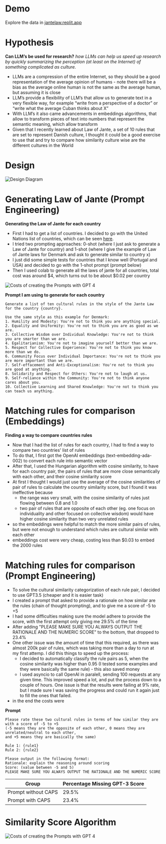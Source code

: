 # Demo
Explore the data in [jantelaw.replit.app](https://jantelaw.replit.app)

# Hypothesis
**Can LLM’s be used for research?**
*how LLMs can help us speed up research by quickly summarizing the perception (at least on the Internet) of something complicated as culture.*
- LLMs are a compression of the entire Internet, so they should be a good representation of the average opinion of humans - note there will be a bias as the average online human is not the same as the average human, but assuming it is close
- LLM’s provide a flexibility of LLM’s that allow us to generate text in a very flexible way, for example “write from a perspective of a doctor” or “write what the average Cuban thinks about X”
- With LLM’s it also came advancements in embeddings algorithms, that allow to transform pieces of text into numbers that represent the semantic meaning, which allow transform
- Given that I recently learned about Law of Jante, a set of 10 rules that are set to represent Danish culture, I thought it could be a good exercise to use that and try to compare how similarity culture wise are the different cultures in the World

# Design
![Design Diagram](https://github.com/zemigsan/jantelaw/blob/main/diagram.png?raw=true)

# Generating Law of Jante (Prompt Engineering)
**Generating the Law of Jante for each country**

- First I had to get a list of countries. I decided to go with the United Nations list of countries, which can be seen [here](https://www.un.org/en/about-us/member-states).
- I tried two prompting approaches: 0-shot (where I just ask to generate a Law of Jante for country) and 1-shot (where I give the example of Law of Jante laws for Denmark and ask to generate similar to country x)
- I just did some simple tests for countries that I know well (Portugal and USA) and decided to go with the 1-shot prompt (prompt below)
- Then I used colab to generate all the laws of jante for all countries, total cost was around $4, which turns out to be about $0.02 per country

![Costs of creating the Prompts with GPT 4](https://github.com/zemigsan/jantelaw/blob/main/gpt4costs.png?raw=true)

**Prompt I am using to generate for each country**
```
Generate a list of ten cultural rules in the style of the Jante Law for the country {country}.

Use the same style as this example for Denmark:
1. Humility and Modesty: You're not to think you are anything special.
2. Equality and Uniformity: You're not to think you are as good as we are.
3. Collective Wisdom over Individual Knowledge: You're not to think you are smarter than we are.
4. Egalitarianism: You're not to imagine yourself better than we are.
5. Respect for Collective Experience: You're not to think you know more than we do.
6. Community Focus over Individual Importance: You're not to think you are more important than we are.
7. Self-effacement and Anti-Exceptionalism: You're not to think you are good at anything.
8. Solidarity and Respect for Others: You're not to laugh at us.
9. Self-reliance within the Community: You're not to think anyone cares about you.
10. Collective Learning and Shared Knowledge: You're not to think you can teach us anything.
```


# Matching rules for comparison (Embeddings)
**Finding a way to compare countries rules**
- Now that I had the list of rules for each country, I had to find a way to compare two countries' list of rules
- To do that, I first got the OpenAI embeddings (text-embedding-ada-002) to convert each rule into semantic vector
- After that, I used the Hungarian algorithm with cosine similarity, to have for each country pair, the pairs of rules that are more close semantically with each other, and their cosine similarity score
- At first I thought I would just use the average of the cosine similarities of pair of rules to calculate the country similarity score, but I found it was ineffective because
  - the range was very small, with the cosine similarity of rules just flowing between 0.8 and 1.0
  - two pair of rules that are opposite of each other (eg. one focus on individuality and other focused on collective wisdom) would have higher cosine similarity than two very unrelated rules
- so the embeddings were helpful to match the more similar pairs of rules, but were not enough to understand which rules are cultural similar with each other
- embeddings cost were very cheap, costing less than $0.03 to embed the 2000 rules




# Matching rules for comparison (Prompt Engineering)
- To solve the cultural similarity categorization of each rule pair, I decided to use GPT3.5 (cheaper and it is easier task)
- I created a prompt that asked to provide a rationale on how similar are the rules (chain of thought prompting), and to give me a score of -5 to +5
- I had some difficulties making sure the model adhere to provide the score, with the first attempt only giving me 29.5% of the time
- After adding "PLEASE MAKE SURE YOU ALWAYS OUTPUT THE RATIONALE AND THE NUMERIC SCORE" to the bottom, that dropped to 23.4%
- One other issue was the amount of time that this required, as there was almost 200k pair of rules, which was taking more than a day to run at my first attemp. I did this things to speed up the process:
  - I decided to automatically classify the rule pairs as 5, when the cosine similarity was higher than 0.95 (I tested some examples and they were basically the same rule) - this also saved money
  - I used asyncio to call OpenAI in paralell, sending 100 requests at any given time. This improved speed a lot, and put the process down to a couple of hours. One issue is that the results were failing at 9% rate, but I made sure I was saving the progress and could run it again just to fill the ones that failed.
- in the end the costs were 

**Prompt**
```
Please rate these two cultural rules in terms of how similar they are with a score of -5 to +5
(-5 means they are the opposite of each other, 0 means they are unrelated/neutral to each other,
and +5 means they are basically the same)

Rule 1: {rule1} 
Rule 2: {rule2}

Please output in the following format:
Rationale: explain the reasoning around scoring
Score: (value between -5 and 5)
PLEASE MAKE SURE YOU ALWAYS OUTPUT THE RATIONALE AND THE NUMERIC SCORE
```


| Group               | Percentage Missing GPT-3 Score |
|--------------------|---------------------------------|
| Prompt without CAPS | 29.5%                          |
| Prompt with CAPS    | 23.4%                          |


# Similarity Score Algorithm

![Costs of creating the Prompts with GPT 4](https://github.com/zemigsan/jantelaw/blob/main/distributionscores.png?raw=true)

